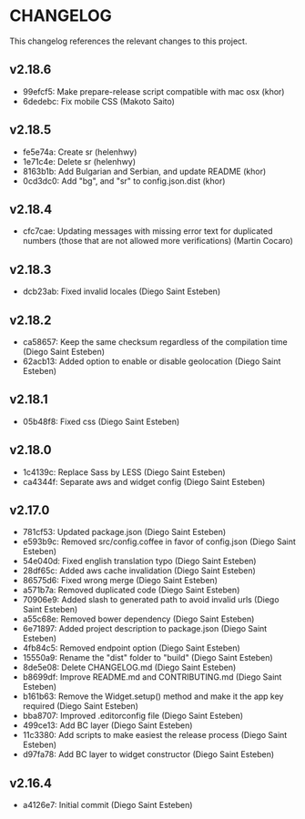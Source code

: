 CHANGELOG
=========

This changelog references the relevant changes to this project.

v2.18.6
-------

 * 99efcf5: Make prepare-release script compatible with mac osx (khor)
 * 6dedebc: Fix mobile CSS (Makoto Saito)

v2.18.5
-------

 * fe5e74a: Create sr (helenhwy)
 * 1e71c4e: Delete sr (helenhwy)
 * 8163b1b: Add Bulgarian and Serbian, and update README (khor)
 * 0cd3dc0: Add "bg", and "sr" to config.json.dist (khor)

v2.18.4
-------

 * cfc7cae: Updating messages with missing error text for duplicated numbers (those that are not allowed more verifications) (Martin Cocaro)

v2.18.3
-------

 * dcb23ab: Fixed invalid locales (Diego Saint Esteben)

v2.18.2
-------

 * ca58657: Keep the same checksum regardless of the compilation time (Diego Saint Esteben)
 * 62acb13: Added option to enable or disable geolocation (Diego Saint Esteben)

v2.18.1
-------

 * 05b48f8: Fixed css (Diego Saint Esteben)

v2.18.0
-------

 * 1c4139c: Replace Sass by LESS (Diego Saint Esteben)
 * ca4344f: Separate aws and widget config (Diego Saint Esteben)

v2.17.0
-------

 * 781cf53: Updated package.json (Diego Saint Esteben)
 * e593b9c: Removed src/config.coffee in favor of config.json (Diego Saint Esteben)
 * 54e040d: Fixed english translation typo (Diego Saint Esteben)
 * 28df65c: Added aws cache invalidation (Diego Saint Esteben)
 * 86575d6: Fixed wrong merge (Diego Saint Esteben)
 * a571b7a: Removed duplicated code (Diego Saint Esteben)
 * 70906e9: Added slash to generated path to avoid invalid urls (Diego Saint Esteben)
 * a55c68e: Removed bower dependency (Diego Saint Esteben)
 * 6e71897: Added project description to package.json (Diego Saint Esteben)
 * 4fb84c5: Removed endpoint option (Diego Saint Esteben)
 * 15550a9: Rename the "dist" folder to "build" (Diego Saint Esteben)
 * 8de5e08: Delete CHANGELOG.md (Diego Saint Esteben)
 * b8699df: Improve README.md and CONTRIBUTING.md (Diego Saint Esteben)
 * b161b63: Remove the Widget.setup() method and make it the app key required (Diego Saint Esteben)
 * bba8707: Improved .editorconfig file (Diego Saint Esteben)
 * 499ce13: Add BC layer (Diego Saint Esteben)
 * 11c3380: Add scripts to make easiest the release process (Diego Saint Esteben)
 * d97fa78: Add BC layer to widget constructor (Diego Saint Esteben)

v2.16.4
-------

 * a4126e7: Initial commit (Diego Saint Esteben)

